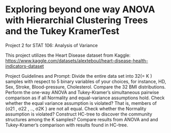 # Exploring beyond one way ANOVA with Hierarchial Clustering Trees and the Tukey KramerTest
Project 2 for STAT 106: Analysis of Variance

This project utilizes the Heart Disease dataset from Kaggle: https://www.kaggle.com/datasets/alexteboul/heart-disease-health-indicators-dataset

Project Guidelines and Prompt:
Divide the entire data set into 32(= K ) samples with respect to 5 binary variables of your choices, for instance, HD, Sex, Stroke, Blood-pressure, Cholesterol. Compare the 32 BMI distributions.
Perform the one-way ANOVA and Tukey-Kramer’s simultaneous pairwise comparison as if all Normality and equal-variance assumptions hold. Check whether the equal variance assumption is violated? That is, members of {σ21 , σ22 , .., σ2K } are not all equal.
Check whether the Normality assumption is violated?
Construct HC-tree to discover the community structures among the K samples?
Compare results from ANOVA and and Tukey-Kramer’s comparison with results found in HC-tree.
